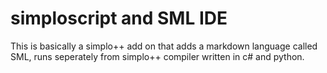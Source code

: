 # simploscript and SML IDE
This is basically a simplo++ add on that adds a markdown language called SML, runs seperately from simplo++ compiler written in c# and python.
